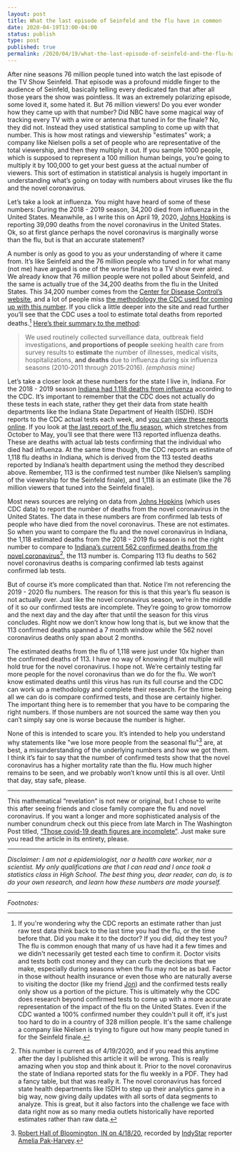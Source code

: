 ```yaml
---
layout: post
title: What the last episode of Seinfeld and the flu have in common
date: 2020-04-19T13:00-04:00
status: publish
type: post
published: true
permalink: /2020/04/19/what-the-last-episode-of-seinfeld-and-the-flu-have-in-common/
---
```


After nine seasons 76 million people tuned into watch the last episode of the TV Show Seinfeld. That episode was a profound middle finger to the audience of Seinfeld, basically telling every dedicated fan that after all those years the show was pointless. It was an extremely polarizing episode, some loved it, some hated it. But 76 million viewers! Do you ever wonder how they came up with that number? Did NBC have some magical way of tracking every TV with a wire or antenna that tuned in for the finale? No, they did not. Instead they used statistical sampling to come up with that number. This is how most ratings and viewership "estimates" work; a company like Nielsen polls a set of people who are representative of the total viewership, and then they multiply it out. If you sample 1000 people, which is supposed to represent a 100 million human beings, you’re going to multiply it by 100,000 to get your best guess at the actual number of viewers. This sort of estimation in statistical analysis is hugely important in understanding what’s going on today with numbers about viruses like the flu and the novel coronavirus.

Let’s take a look at influenza. You might have heard of some of these numbers: During the 2018 - 2019 season, 34,200 died from influenza in the United States. Meanwhile, as I write this on April 19, 2020, [Johns Hopkins](https://coronavirus.jhu.edu/map.html) is reporting 39,090 deaths from the novel coronavirus in the United States. Ok, so at first glance perhaps the novel coronavirus is marginally worse than the flu, but is that an accurate statement?

A number is only as good to you as your understanding of where it came from. It’s like Seinfeld and the 76 million people who tuned in for what many (not me) have argued is one of the worse finales to a TV show ever aired. We already know that 76 million people were not polled about Seinfeld, and the same is actually true of the 34,200 deaths from the flu in the United States. This 34,200 number comes from the [Center for Disease Control’s website](https://www.cdc.gov/flu/about/burden/2018-2019.html), and a lot of people miss [the methodology the CDC used for coming up with this number](https://www.cdc.gov/flu/about/burden/how-cdc-estimates.htm). If you click a little deeper into the site and read further you’ll see that the CDC uses a tool to estimate total deaths from reported deaths.[^1] [Here’s their summary to the method](https://onlinelibrary.wiley.com/doi/full/10.1111/irv.12486):

> We used routinely collected surveillance data, outbreak field investigations, **and proportions of people** seeking health care from survey results to **estimate** the number of illnesses, medical visits, hospitalizations, **and deaths** due to influenza during six influenza seasons (2010‐2011 through 2015‐2016). _(emphasis mine)_

Let’s take a closer look at these numbers for the state I live in, Indiana.  For the 2018 - 2019 season [Indiana had 1,118 deaths from influenza](https://www.cdc.gov/nchs/pressroom/sosmap/flu_pneumonia_mortality/flu_pneumonia.htm) according to the CDC. It’s important to remember that the CDC does not actually do these tests in each state, rather they get their data from state health departments like the Indiana State Department of Health (ISDH). ISDH reports to the CDC actual tests each week, and [you can view these reports online](https://www.in.gov/isdh/22104.htm). If you look at [the last report of the flu season](https://www.in.gov/isdh/files/Weekly%20Influenza%20Report-Week%2020-2018-2019.pdf), which stretches from October to May, you’ll see that there were 113 reported influenza deaths. These are deaths with actual lab tests confirming that the individual who died had influenza. At the same time though, the CDC reports an estimate of 1,118 flu deaths in Indiana, which is derived from the 113 tested deaths reported by Indiana’s health department using the method they described above. Remember, 113 is the confirmed test number (like Nielsen’s sampling of the viewership for the Seinfeld finale), and 1,118 is an estimate (like the 76 million viewers that tuned into the Seinfeld finale).

Most news sources are relying on data from [Johns Hopkins](https://coronavirus.jhu.edu/map.html) (which uses CDC data) to report the number of deaths from the novel coronavirus in the United States. The data in these numbers are from confirmed lab tests of people who have died from the novel coronavirus. These are not estimates. So when you want to compare the flu and the novel coronavirus in Indiana, the 1,118 estimated deaths from the 2018 - 2019 flu season is not the right number to compare to [Indiana’s current 562 confirmed deaths from the novel coronavirus](https://www.in.gov/coronavirus/)[^2], the 113 number is. Comparing 113 flu deaths to 562 novel coronavirus deaths is comparing confirmed lab tests against confirmed lab tests.

But of course it’s more complicated than that. Notice I’m not referencing the 2019 - 2020 flu numbers. The reason for this is that this year’s flu season is not actually over. Just like the novel coronavirus season, we’re in the middle of it so our confirmed tests are incomplete. They’re going to grow tomorrow and the next day and the day after that until the season for this virus concludes. Right now we don’t know how long that is, but we know that the 113 confirmed deaths spanned a 7 month window while the 562 novel coronavirus deaths only span about 2 months.

The estimated deaths from the flu of 1,118 were just under 10x higher than the confirmed deaths of 113. I have no way of knowing if that multiple will hold true for the novel coronavirus. I hope not. We’re certainly testing far more people for the novel coronavirus than we do for the flu. We won’t know estimated deaths until this virus has run its full course and the CDC can work up a methodology and complete their research. For the time being all we can do is compare confirmed tests, and those are certainly higher. The important thing here is to remember that you have to be comparing the right numbers. If those numbers are not sourced the same way then you can’t simply say one is worse because the number is higher.

None of this is intended to scare you. It’s intended to help you understand why statements like "we lose more people from the seasonal flu"[^3] are, at best, a misunderstanding of the underlying numbers and how we got them. I think it’s fair to say that the number of confirmed tests show that the novel coronavirus has a higher mortality rate than the flu. How much higher remains to be seen, and we probably won’t know until this is all over. Until that day, stay safe, please.

---

This mathematical “revelation” is not new or original, but I chose to write this after seeing friends and close family compare the flu and novel coronavirus. If you want a longer and more sophisticated analysis of the number conundrum check out this piece from late March in The Washington Post titled, [“Those covid-19 death figures are incomplete”](https://www.washingtonpost.com/politics/2020/03/27/those-covid-19-death-toll-figures-are-incomplete/). Just make sure you read the article in its entirety, please.

---

_Disclaimer: I am not a epidemiologist, nor a health care worker, nor a scientist. My only qualifications are that I can read and I once took a statistics class in High School. The best thing you, dear reader, can do, is to do your own research, and learn how these numbers are made yourself._

---

*Footnotes:*

[^1]: If you're wondering why the CDC reports an estimate rather than just raw test data think back to the last time you had the flu, or the time before that. Did you make it to the doctor? If you did, did they test you? The flu is common enough that many of us have had it a few times and we didn't necessarily get tested each time to confirm it. Doctor visits and tests both cost money and they can curb the decisions that we make, especially during seasons when the flu may not be as bad. Factor in those without health insurance or even those who are naturally averse to visiting the doctor (like my friend [Jon](http://jonkohlmeier.net)) and the confirmed tests really only show us a portion of the picture. This is ultimately why the CDC does research beyond confirmed tests to come up with a more accurate representation of the impact of the flu on the United States. Even if the CDC wanted a 100% confirmed number they couldn't pull it off, it's just too hard to do in a country of 328 million people. It's the same challenge a company like Nielsen is trying to figure out how many people tuned in for the Seinfeld finale.

[^2]: This number is current as of 4/19/2020, and if you read this anytime after the day I published this article it will be wrong. This is really amazing when you stop and think about it. Prior to the novel coronavirus the state of Indiana reported stats for the flu weekly in a PDF. They had a fancy table, but that was really it. The novel coronavirus has forced state health departments like ISDH to step up their analytics game in a big way, now giving daily updates with all sorts of data segments to analyze. This is great, but it also factors into the challenge we face with data right now as so many media outlets historically have reported estimates rather than raw data.

[^3]: [Robert Hall of Bloomington, IN on 4/18/20](https://twitter.com/AmeliaPakHarvey/status/1251627911108575233), recorded by [IndyStar](https://www.indystar.com) reporter [Amelia Pak-Harvey](https://twitter.com/AmeliaPakHarvey).
